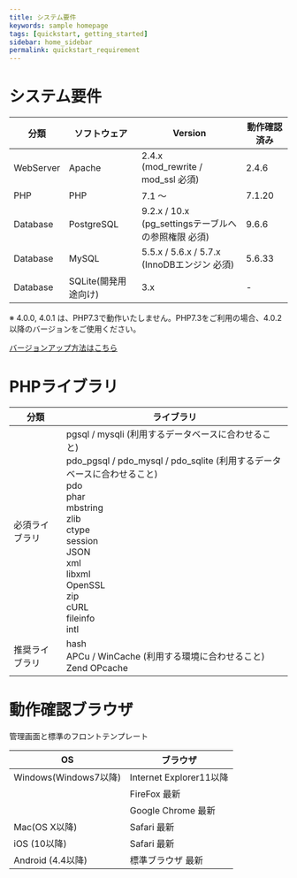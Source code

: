 ```yaml
---
title: システム要件
keywords: sample homepage
tags: [quickstart, getting_started]
sidebar: home_sidebar
permalink: quickstart_requirement
---
```



# システム要件

| 分類 | ソフトウェア|Version|動作確認済み|
|---|-------|---|-------|
|WebServer|Apache |2.4.x <br> (mod_rewrite / mod_ssl 必須) |2.4.6|
|PHP | PHP | 7.1 〜 |7.1.20|
|Database|PostgreSQL| 9.2.x / 10.x <br> (pg_settingsテーブルへの参照権限 必須) |9.6.6|
|Database|MySQL|5.5.x / 5.6.x / 5.7.x <br> (InnoDBエンジン 必須) |5.6.33|
|Database|SQLite(開発用途向け) |3.x |-|

※ 4.0.0, 4.0.1 は、PHP7.3で動作いたしません。PHP7.3をご利用の場合、4.0.2以降のバージョンをご使用ください。

[バージョンアップ方法はこちら](http://doc4.ec-cube.net/quickstart_update)

# PHPライブラリ

| 分類 | ライブラリ|
|---|---|
|必須ライブラリ|pgsql / mysqli (利用するデータベースに合わせること) <br> pdo_pgsql / pdo_mysql / pdo_sqlite (利用するデータベースに合わせること) <br> pdo <br> phar <br> mbstring <br> zlib <br> ctype <br> session <br> JSON <br> xml <br> libxml <br> OpenSSL <br> zip <br> cURL <br> fileinfo <br> intl |
|推奨ライブラリ|hash <br> APCu / WinCache (利用する環境に合わせること) <br> Zend OPcache |

# 動作確認ブラウザ

管理画面と標準のフロントテンプレート

| OS | ブラウザ|
|---|-------|
|Windows(Windows7以降) | Internet Explorer11以降|
||FireFox 最新 |
||Google Chrome 最新 |
|Mac(OS X以降)|Safari 最新|
|iOS (10以降)|Safari 最新|
|Android (4.4以降)| 標準ブラウザ 最新|
